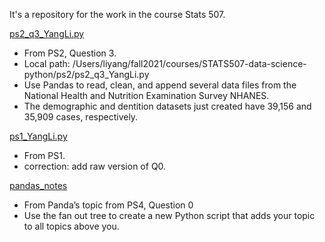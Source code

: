 It's a repository for the work in the course Stats 507.

[ps2_q3_YangLi.py][1]

 - From PS2, Question 3.
 - Local path: /Users/liyang/fall2021/courses/STATS507-data-science-python/ps2/ps2_q3_YangLi.py
 - Use Pandas to read, clean, and append several data files from 
 the National Health and Nutrition Examination Survey NHANES.
 - The demographic and dentition datasets just created have 39,156 and 35,909 cases, respectively.

[1]: https://github.com/yangzoeli/Stats507/blob/main/ps2_q3_YangLi.py

[ps1_YangLi.py][2]

- From PS1.
- correction: add raw version of Q0.

[2]: https://github.com/yangzoeli/Stats507/blob/main/ps1_YangLi.py

[pandas_notes][3]

- From Panda’s topic from PS4, Question 0
- Use the fan out tree to create a new Python script 
that adds your topic to all topics above you.

[3]: https://github.com/yangzoeli/Stats507/tree/main/pandas_notes
